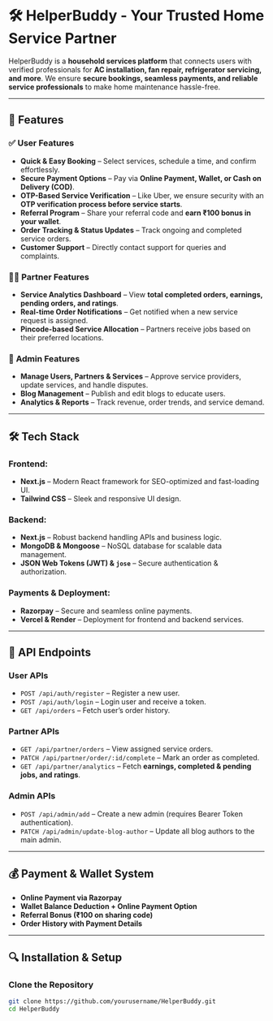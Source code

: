 # 🛠️ HelperBuddy - Your Trusted Home Service Partner  

HelperBuddy is a **household services platform** that connects users with verified professionals for **AC installation, fan repair, refrigerator servicing, and more**. We ensure **secure bookings, seamless payments, and reliable service professionals** to make home maintenance hassle-free.  

---

## 🚀 Features  

### ✅ **User Features**  
- **Quick & Easy Booking** – Select services, schedule a time, and confirm effortlessly.  
- **Secure Payment Options** – Pay via **Online Payment, Wallet, or Cash on Delivery (COD)**.  
- **OTP-Based Service Verification** – Like Uber, we ensure security with an **OTP verification process before service starts**.  
- **Referral Program** – Share your referral code and **earn ₹100 bonus in your wallet**.  
- **Order Tracking & Status Updates** – Track ongoing and completed service orders.  
- **Customer Support** – Directly contact support for queries and complaints.  

### 👨‍🔧 **Partner Features**  
- **Service Analytics Dashboard** – View **total completed orders, earnings, pending orders, and ratings**.  
- **Real-time Order Notifications** – Get notified when a new service request is assigned.  
- **Pincode-based Service Allocation** – Partners receive jobs based on their preferred locations.  

### 🔐 **Admin Features**  
- **Manage Users, Partners & Services** – Approve service providers, update services, and handle disputes.  
- **Blog Management** – Publish and edit blogs to educate users.  
- **Analytics & Reports** – Track revenue, order trends, and service demand.  

---

## 🛠️ Tech Stack  

### **Frontend:**  
- **Next.js** – Modern React framework for SEO-optimized and fast-loading UI.  
- **Tailwind CSS** – Sleek and responsive UI design.  

### **Backend:**  
- **Next.js** – Robust backend handling APIs and business logic.  
- **MongoDB & Mongoose** – NoSQL database for scalable data management.  
- **JSON Web Tokens (JWT) & `jose`** – Secure authentication & authorization.  

### **Payments & Deployment:**  
- **Razorpay** – Secure and seamless online payments.  
- **Vercel & Render** – Deployment for frontend and backend services.  

---

## 🔌 API Endpoints  

### **User APIs**  
- `POST /api/auth/register` – Register a new user.  
- `POST /api/auth/login` – Login user and receive a token.  
- `GET /api/orders` – Fetch user’s order history.  

### **Partner APIs**  
- `GET /api/partner/orders` – View assigned service orders.  
- `PATCH /api/partner/order/:id/complete` – Mark an order as completed.  
- `GET /api/partner/analytics` – Fetch **earnings, completed & pending jobs, and ratings**.  

### **Admin APIs**  
- `POST /api/admin/add` – Create a new admin (requires Bearer Token authentication).  
- `PATCH /api/admin/update-blog-author` – Update all blog authors to the main admin.  

---

## 💰 Payment & Wallet System  
- **Online Payment via Razorpay**  
- **Wallet Balance Deduction + Online Payment Option**  
- **Referral Bonus (₹100 on sharing code)**  
- **Order History with Payment Details**  

---

## 🔍 Installation & Setup  

### **Clone the Repository**  
```bash
git clone https://github.com/yourusername/HelperBuddy.git
cd HelperBuddy

